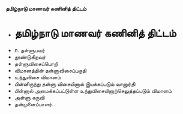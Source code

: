 **தமிழ்நாடு மாணவர் கணினித் திட்டம்**
- # தமிழ்நாடு மாணவர் கணினித் திட்டம்
- n. தள்ளுபவர்
- தூண்டுகிறவர்
- தள்ளுவிசைப்பொறி
- விமானத்தின் தள்ளுவிசைப்பகுதி
- உந்துவிசை விமானம்
- பின்னிருந்து தள்ளு விசையினால் இயக்கப்படும் வானுர்தி
- பின்னால் அமைக்கப்பட்டுள்ள உந்துவிசையினாற்செலுத்தப்படும் விமானம்
- அள்ளு கருவி
- தன்முனைப்பாளர்.

